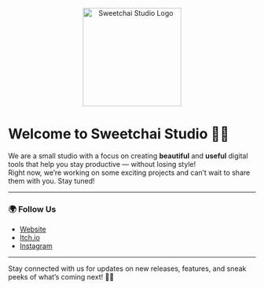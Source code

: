 <p align="center">
  <img src="https://github.com/Sweetchai-Studios/sweetchai-assets/blob/main/logo/main.png?raw=true" width="200" alt="Sweetchai Studio Logo"/>
</p>

# Welcome to **Sweetchai Studio** 🍵✨

We are a small studio with a focus on creating **beautiful** and **useful** digital tools that help you stay productive — without losing style!  
Right now, we’re working on some exciting projects and can’t wait to share them with you. Stay tuned!  

---

### 🌍 **Follow Us**
- [Website](https://sweetchaicodes.carrd.co/)
- [Itch.io](https://sweetchai-studio.itch.io/)  
- [Instagram](https://www.instagram.com/sweetchai.codes/)

---

Stay connected with us for updates on new releases, features, and sneak peeks of what’s coming next! 👀💫

